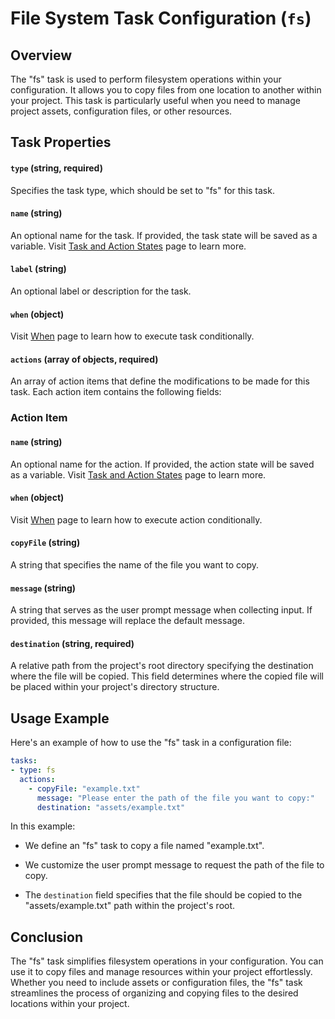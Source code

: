 File System Task Configuration (`fs`)
============================

Overview
--------

The "fs" task is used to perform filesystem operations within your configuration. It allows you to copy files from one location to another within your project. This task is particularly useful when you need to manage project assets, configuration files, or other resources.

Task Properties
---------------

#### `type` (string, required)
Specifies the task type, which should be set to "fs" for this task.

#### `name` (string)
An optional name for the task. If provided, the task state will be saved as a variable.
Visit [Task and Action States](STATES.md) page to learn more.

#### `label` (string)
An optional label or description for the task.

#### `when` (object)
Visit [When](WHEN.md) page to learn how to execute task conditionally.

#### `actions` (array of objects, required)
An array of action items that define the modifications to be made for this task. Each action item contains the following fields:

### Action Item

#### `name` (string)
An optional name for the action. If provided, the action state will be saved as a variable.
Visit [Task and Action States](STATES.md) page to learn more.

#### `when` (object)
Visit [When](WHEN.md) page to learn how to execute action conditionally.

#### `copyFile` (string)
A string that specifies the name of the file you want to copy.

#### `message` (string)
A string that serves as the user prompt message when collecting input. If provided, this message will replace the default message.

#### `destination` (string, required)
A relative path from the project's root directory specifying the destination where the file will be copied. This field determines where the copied file will be placed within your project's directory structure.

Usage Example
-------------

Here's an example of how to use the "fs" task in a configuration file:

```yaml
tasks:
- type: fs
  actions:
    - copyFile: "example.txt"
      message: "Please enter the path of the file you want to copy:"
      destination: "assets/example.txt"
```

In this example:

-   We define an "fs" task to copy a file named "example.txt".

-   We customize the user prompt message to request the path of the file to copy.

-   The `destination` field specifies that the file should be copied to the "assets/example.txt" path within the project's root.

Conclusion
----------

The "fs" task simplifies filesystem operations in your configuration. You can use it to copy files and manage resources within your project effortlessly. Whether you need to include assets or configuration files, the "fs" task streamlines the process of organizing and copying files to the desired locations within your project.
